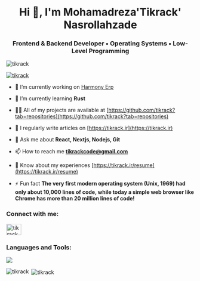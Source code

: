 <h1 align="center">Hi 👋, I'm Mohamadreza'Tikrack' Nasrollahzade</h1>
<h3 align="center">Frontend & Backend Developer • Operating Systems • Low-Level Programming</h3>

<p align="left"> <img src="https://komarev.com/ghpvc/?username=tikrack&label=Profile%20views&color=0e75b6&style=flat" alt="tikrack" /> </p>

<p align="left"> <a href="https://github.com/ryo-ma/github-profile-trophy"><img src="https://github-profile-trophy.vercel.app/?username=tikrack" alt="tikrack" /></a> </p>

- 🔭 I’m currently working on [Harmony Erp](http://github.com/harmonySystem/)

- 🌱 I’m currently learning **Rust**

- 👨‍💻 All of my projects are available at [https://github.com/tikrack?tab=repositories](https://github.com/tikrack?tab=repositories)

- 📝 I regularly write articles on [https://tikrack.ir](https://tikrack.ir)

- 💬 Ask me about **React, Nextjs, Nodejs, Git**

- 📫 How to reach me **tikrackcode@gmail.com**

- 📄 Know about my experiences [https://tikrack.ir/resume](https://tikrack.ir/resume)

- ⚡ Fun fact **The very first modern operating system (Unix, 1969) had only about 10,000 lines of code, while today a simple web browser like Chrome has more than 20 million lines of code!**

<h3 align="left">Connect with me:</h3>
<p align="left">
<a href="https://instagram.com/tikrack.dev" target="blank"><img align="center" src="https://raw.githubusercontent.com/rahuldkjain/github-profile-readme-generator/master/src/images/icons/Social/instagram.svg" alt="tikrack.dev" height="30" width="40" /></a>
</p>

<h3 align="left">Languages and Tools:</h3>
<img src="https://skillicons.dev/icons?i=actix,arduino,babel,bash,bootstrap,bun,css,deno,express,figma,git,githubactions,html,idea,js,jquery,laravel,linux,md,mongodb,mysql,nextjs,nginx,nodejs,php,postman,pug,redux,redis,rust,sass,tailwind,tauri,ts,vim,vite,windows,yarn,workers,webpack,vercel,npm" />

<p><img align="left" src="https://github-readme-stats.vercel.app/api/top-langs?username=tikrack&show_icons=true&locale=en&layout=compact" alt="tikrack" /></p>

<p>&nbsp;<img align="center" src="https://github-readme-stats.vercel.app/api?username=tikrack&show_icons=true&locale=en" alt="tikrack" /></p>
